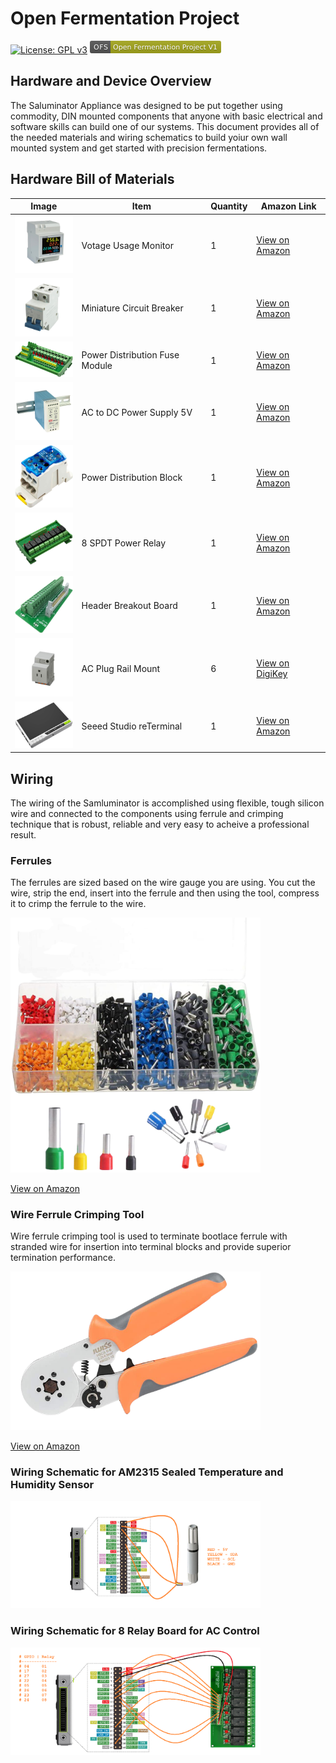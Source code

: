# Open Fermentation Project

[![License: GPL v3](https://img.shields.io/badge/License-GPLv3-blue.svg)](https://www.gnu.org/licenses/gpl-3.0)&nbsp;<svg xmlns="http://www.w3.org/2000/svg" xmlns:xlink="http://www.w3.org/1999/xlink" width="210" height="20" role="img" aria-label="OFS: Open Fermentation Project V1"><title>OFS: Open Fermentation Project V1</title><linearGradient id="s" x2="0" y2="100%"><stop offset="0" stop-color="#bbb" stop-opacity=".1"/><stop offset="1" stop-opacity=".1"/></linearGradient><clipPath id="r"><rect width="210" height="20" rx="3" fill="#fff"/></clipPath><g clip-path="url(#r)"><rect width="33" height="20" fill="#555"/><rect x="33" width="177" height="20" fill="#a4a61d"/><rect width="210" height="20" fill="url(#s)"/></g><g fill="#fff" text-anchor="middle" font-family="Verdana,Geneva,DejaVu Sans,sans-serif" text-rendering="geometricPrecision" font-size="110"><text aria-hidden="true" x="175" y="150" fill="#010101" fill-opacity=".3" transform="scale(.1)" textLength="230">OPS</text><text x="175" y="140" transform="scale(.1)" fill="#fff" textLength="230">OFS</text><text aria-hidden="true" x="1205" y="150" fill="#010101" fill-opacity=".3" transform="scale(.1)" textLength="1670">Open Fermentation Project V1</text><text x="1205" y="140" transform="scale(.1)" fill="#fff" textLength="1670">Open Fermentation Project V1</text></g></svg>

## Hardware and Device Overview

The Saluminator Appliance was designed to be put together using commodity, DIN mounted components that anyone with basic electrical and software skills can build one of our systems. This document provides all of the needed materials and wiring schematics to build yoiur own wall mounted system and get started with precision fermentations.

## Hardware Bill of Materials

| Image                                                                | Item                           | Quantity | Amazon Link                                                                                                                                                                                                                                                                                                                                                                                                                                                        |
| -------------------------------------------------------------------- | ------------------------------ | -------- | ------------------------------------------------------------------------------------------------------------------------------------------------------------------------------------------------------------------------------------------------------------------------------------------------------------------------------------------------------------------------------------------------------------------------------------------------------------------ |
| <img src="../assets/hardware_voltmeter_trans.png" width="100"/>      | Votage Usage Monitor           | 1        | [View on Amazon](https://www.amazon.com/gp/product/B094F98PYF/ref=ppx_yo_dt_b_search_asin_title?ie=UTF8&psc=1)                                                                                                                                                                                                                                                                                                                                                     |
| <img src="../assets/hardware_circuitbreaker_trans.png" width="100"/> | Miniature Circuit Breaker      | 1        | [View on Amazon](https://www.amazon.com/gp/product/B07JCDR17D/ref=ppx_yo_dt_b_search_asin_title?ie=UTF8&psc=1)                                                                                                                                                                                                                                                                                                                                                     |
| <img src="../assets/hardware_powerdist_trans.png" width="100"/>      | Power Distribution Fuse Module | 1        | [View on Amazon](https://www.amazon.com/gp/product/B01FCVZ3JE/ref=ppx_yo_dt_b_search_asin_title?ie=UTF8&psc=1)                                                                                                                                                                                                                                                                                                                                                     |
| <img src="../assets/hardware_dcbuck_trans.png" width="100"/>         | AC to DC Power Supply 5V       | 1        | [View on Amazon](https://www.amazon.com/gp/product/B005T6SAJI/ref=ppx_yo_dt_b_search_asin_title?ie=UTF8&th=1)                                                                                                                                                                                                                                                                                                                                                      |
| <img src="../assets/hardware_distblock_trans.png" width="100"/>      | Power Distribution Block       | 1        | [View on Amazon](https://www.amazon.com/gp/product/B08LHGVS7N/ref=ppx_yo_dt_b_search_asin_image?ie=UTF8&psc=1)                                                                                                                                                                                                                                                                                                                                                     |
| <img src="../assets/hardware_8Relay_trans.png" width="100"/>         | 8 SPDT Power Relay             | 1        | [View on Amazon](https://www.amazon.com/gp/product/B00M1MC3ZU/ref=ppx_yo_dt_b_search_asin_image?ie=UTF8&psc=1)                                                                                                                                                                                                                                                                                                                                                     |
| <img src="../assets/hardware_headerbreakout_trans.png" width="100"/> | Header Breakout Board          | 1        | [View on Amazon](https://www.amazon.com/gp/product/B074THMST3/ref=ppx_yo_dt_b_search_asin_title?ie=UTF8&psc=1)                                                                                                                                                                                                                                                                                                                                                     |
| <img src="../assets/hardware_acplug_trans.png" width="100"/>         | AC Plug Rail Mount             | 6        | [View on DigiKey](https://www.digikey.com/en/products/detail/phoenix-contact/0804165/10449732)                                                                                                                                                                                                                                                                                                                                                                     |
| <img src="../assets/hardware_reterminal_trans.png" width="100"/>     | Seeed Studio reTerminal        | 1        | [View on Amazon](https://www.amazon.com/Seeed-Studio-reTerminal-Multi-Touch-Connectivity/dp/B096ZXDRK9/ref=sr_1_1_sspa?crid=25NOBLG3NBI5Z&keywords=seeed%2Breterminal&qid=1644895981&sprefix=seeed%2Bre%2Caps%2C165&sr=8-1-spons&spLa=ZW5jcnlwdGVkUXVhbGlmaWVyPUEyMlBORlhZQlRTQlpIJmVuY3J5cHRlZElkPUEwMjI3MTA3M1E2RFZETjhKMldNMCZlbmNyeXB0ZWRBZElkPUEwNDY4NjU0SzZHMU0yMFFVQzc2JndpZGdldE5hbWU9c3BfYXRmJmFjdGlvbj1jbGlja1JlZGlyZWN0JmRvTm90TG9nQ2xpY2s9dHJ1ZQ&th=1) |

## Wiring

The wiring of the Samluminator is accomplished using flexible, tough silicon wire and connected to the components using ferrule and crimping technique that is robust, reliable and very easy to acheive a professional result.

### Ferrules

The ferrules are sized based on the wire gauge you are using. You cut the wire, strip the end, insert into the ferrule and then using the tool, compress it to crimp the ferrule to the wire.

<img src="../assets/hardware_ferrules_trans.png" width="400"/>

[View on Amazon](https://www.amazon.com/gp/product/B07DWQ34QR/ref=ppx_yo_dt_b_search_asin_title?ie=UTF8&psc=1)

### Wire Ferrule Crimping Tool

Wire ferrule crimping tool is used to terminate bootlace ferrule with stranded wire for insertion into terminal blocks and provide superior termination performance.

<img src="../assets/hardware_crimper_trans.png" width="400"/>

[View on Amazon](https://www.amazon.com/IWISS-Self-adjusting-Hexagonal-AWG23-10-End-sleeves/dp/B00H950AK4/ref=pd_bxgy_1/133-1670461-0417717?pd_rd_w=LbGxv&pf_rd_p=6b3eefea-7b16-43e9-bc45-2e332cbf99da&pf_rd_r=MD0HCV4WACCEFB882M6R&pd_rd_r=e6f5cbed-6ce5-440c-9a1d-14d2de9da7a1&pd_rd_wg=aTqDM&pd_rd_i=B00H950AK4&psc=1)

### Wiring Schematic for AM2315 Sealed Temperature and Humidity Sensor

<img src="../assets/SaluminatorV4_AM2315_Pinout_ReTerminal_Header.png" width="400"/>

### Wiring Schematic for 8 Relay Board for AC Control

<img src="../assets/SaluminatorV4_Relay_Pinout_ReTerminal_Header.png" width="400"/>
